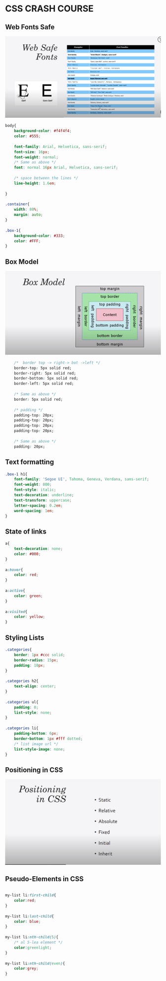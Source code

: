 # CSS CRASH COURSE

## Web Fonts Safe

![web font](ss/web-fonts.png)

```css
body{
    background-color: #f4f4f4;
    color: #555;

    font-family: Arial, Helvetica, sans-serif;
    font-size: 16px;
    font-weight: normal;
    /* Same as above */
    font: normal 16px Arial, Helvetica, sans-serif;

    /* space between the lines */
    line-height: 1.6em;

}

.container{
    width: 80%;
    margin: auto;
}

.box-1{
    background-color: #333;
    color: #FFF;
}

```

## Box Model

![Box model](ss/box-mode.png)

```css
    /*  border top -> right-> bot ->left */
    border-top: 5px solid red;
    border-right: 5px solid red;
    border-bottom: 5px solid red;
    border-left: 5px solid red;

    /* Same as above */
    border: 5px solid red;

    /* padding */
    padding-top: 20px;
    padding-top: 20px;
    padding-top: 20px;
    padding-top: 20px;

    /* Same as above */
    padding: 20px;
```

## Text formatting

```css
.box-1 h1{
    font-family: 'Segoe UI', Tahoma, Geneva, Verdana, sans-serif;
    font-weight: 800;
    font-style: italic;
    text-decoration: underline;
    text-transform: uppercase;
    letter-spacing: 0.2em;
    word-spacing: 1em;
}

```

## State of links
```css
a{
    text-decoration: none;
    color: #000;
}

a:hover{
    color: red;
}

a:active{
    color: green;
}

a:visited{
    color: yellow;
}

```

## Styling Lists

```css
.categories{
    border: 1px #ccc solid;
    border-radius: 15px;
    padding: 10px;
}

.categories h2{
    text-align: center;
}

.categories ul{
    padding: 0;
    list-style: none;
}

.categories li{
    padding-bottom: 6px;
    border-bottom: 1px #fff dotted;
    /* list image url */
    list-style-image: none;
}
```

## Positioning in CSS

![positionin in css](ss/position-css.png)


## Pseudo-Elements in CSS

```html

```

```css
my-list li:first-child{
    color:red;
}

my-list li:last-child{
    color: blue;
}

my-list li:nth-child(5){
    /* al 5-lea element */
    color:greenlight;
}

my-list li:nth-child(even){
    color:grey;
}

```